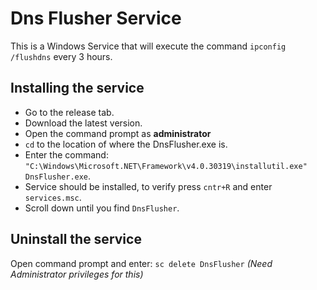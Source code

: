 ﻿# Dns Flusher Service
This is a Windows Service that will execute the command ```ipconfig /flushdns``` every 3 hours.

## Installing the service
- Go to the release tab.
- Download the latest version.
- Open the command prompt as **administrator**
- ```cd``` to the location of where the DnsFlusher.exe is.
- Enter the command: ```"C:\Windows\Microsoft.NET\Framework\v4.0.30319\installutil.exe" DnsFlusher.exe```.
- Service should be installed, to verify press ```cntr+R``` and enter ```services.msc```.
- Scroll down until you find ```DnsFlusher```.  

## Uninstall the service
Open command prompt and enter:
```sc delete DnsFlusher``` _(Need Administrator privileges for this)_